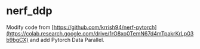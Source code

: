 # nerf_ddp


Modify code from [https://github.com/krrish94/nerf-pytorch](https://colab.research.google.com/drive/1rO8xo0TemN67d4mTpakrKrLp03b9bgCX) and add Pytorch Data Parallel.
